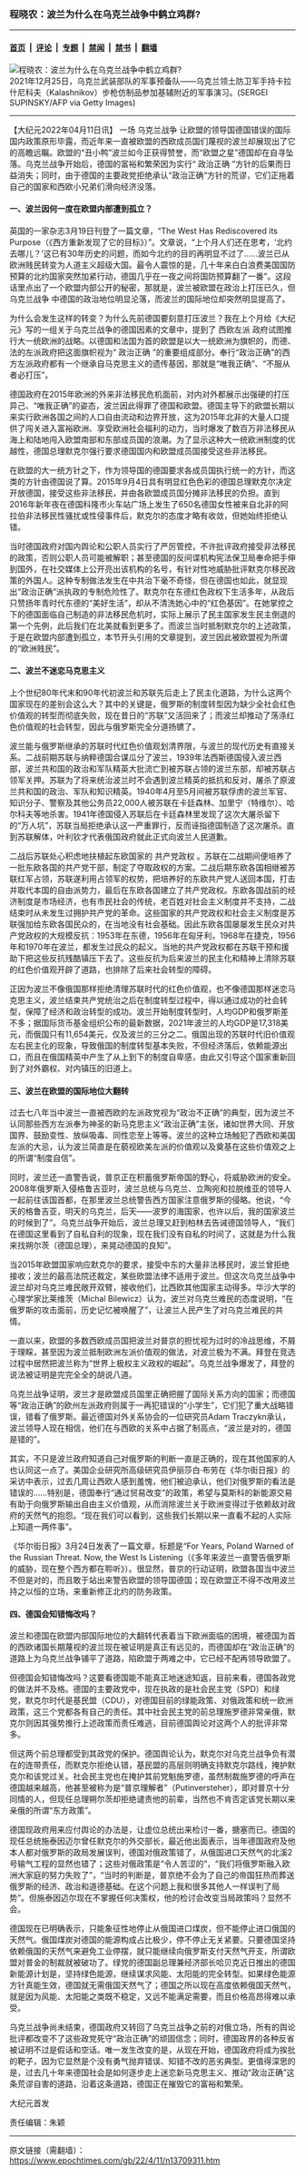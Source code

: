 ### 程晓农：波兰为什么在乌克兰战争中鹤立鸡群?

---

#### [首页](../../../..?n13709311) &nbsp;|&nbsp; [评论](../../../../../epoch-comment?n13709311) &nbsp;|&nbsp; [专题](../../../../../epoch-special?n13709311) &nbsp;|&nbsp; [禁闻](../../../../../epoch-news?n13709311) &nbsp;|&nbsp; [禁书](../../../../../books?n13709311) &nbsp;|&nbsp; [翻墙](https://github.com/gfw-breaker/nogfw/blob/master/README.md?n13709311)


<div><img alt="程晓农：波兰为什么在乌克兰战争中鹤立鸡群?" class="attachment-djy_600_400 size-djy_600_400 wp-post-image" src="https://i.epochtimes.com/assets/uploads/2022/04/id13709318-GettyImages-1237432419-.jpeg"/>
<div class="caption">
 2021年12月25日，乌克兰武装部队的军事预备队——乌克兰领土防卫军手持卡拉什尼科夫（Kalashnikov）步枪仿制品参加基辅附近的军事演习。(SERGEI SUPINSKY/AFP via Getty Images)
</div></div><hr/><div class="post_content" id="artbody" itemprop="articleBody">
 <!-- article content begin -->
 <p>
  【大纪元2022年04月11日讯】 一场
  <ok href="https://www.epochtimes.com/gb/tag/%E4%B9%8C%E5%85%8B%E5%85%B0%E6%88%98%E4%BA%89.html">
   乌克兰战争
  </ok>
  让欧盟的领导国德国错误的国际国内政策原形毕露，而近年来一直被欧盟的西欧成员国们蔑视的波兰却展现出了它的高瞻远瞩。欧盟的“丑小鸭”波兰如今正获得赞誉，而“欧盟之星”德国却在自寻坠落。乌克兰战争开始后，德国的富裕和繁荣因为实行“
  <ok href="https://www.epochtimes.com/gb/tag/%E6%94%BF%E6%B2%BB%E6%AD%A3%E7%A1%AE.html">
   政治正确
  </ok>
  ”方针的后果而日益消失；同时，由于德国的主要政党拒绝承认“政治正确”方针的荒谬，它们正拖着自己的国家和西欧小兄弟们滑向经济没落。
 </p>
 <h4>
  一、波兰因何一度在欧盟内部遭到孤立？
 </h4>
 <p>
  英国的一家杂志3月19日刊登了一篇文章，“The West Has Rediscovered its Purpose（《西方重新发现了它的目标》）”。文章说，“上个月人们还在思考，‘北约去哪儿？’这已有30年历史的问题，而如今北约的目的再明显不过了……波兰已从欧洲贱民转变为人道主义超级大国。最令人震惊的是，几十年来白白浪费美国国防预算的北约国家突然加紧行动，德国几乎在一夜之间将国防预算翻了一番”。这段话里点出了一个欧盟内部公开的秘密，那就是，波兰被欧盟在政治上打压已久，但
  <ok href="https://www.epochtimes.com/gb/tag/%E4%B9%8C%E5%85%8B%E5%85%B0%E6%88%98%E4%BA%89.html">
   乌克兰战争
  </ok>
  中德国的政治地位明显沦落，而波兰的国际地位却突然明显提高了。
 </p>
 <p>
  为什么会发生这样的转变？为什么先前德国要刻意打压波兰？我在上个月给《大纪元》写的一组关于乌克兰战争的德国因素的文章中，提到了
  <ok href="https://www.epochtimes.com/gb/tag/%E8%A5%BF%E6%AC%A7%E5%B7%A6%E6%B4%BE.html">
   西欧左派
  </ok>
  政府试图推行大一统欧洲的战略。以德国和法国为首的欧盟是以大一统欧洲为旗帜的，而德、法的左派政府把这面旗帜视为“
  <ok href="https://www.epochtimes.com/gb/tag/%E6%94%BF%E6%B2%BB%E6%AD%A3%E7%A1%AE.html">
   政治正确
  </ok>
  ”的重要组成部分。奉行“政治正确”的西方左派政府都有一个继承自马克思主义的遗传基因，那就是“唯我正确”、“不服从者必打压”。
 </p>
 <p>
  德国政府在2015年欧洲的外来非法移民危机面前，对内对外都展示出强硬的打压异己、“唯我正确”的姿态，波兰因此得罪了德国和欧盟。德国主导下的欧盟长期以来实行欧洲各国之间的人口自由流动和边界开放，这为2015年北非的大量人口提供了闯关进入富裕欧洲、享受欧洲社会福利的动力，当时爆发了数百万非法移民从海上和陆地闯入欧盟南部和东部成员国的浪潮。为了显示这种大一统欧洲制度的优越性，德国总理默克尔强行要求德国国内和欧盟成员国接受这些非法移民。
 </p>
 <p>
  在欧盟的大一统方针之下，作为领导国的德国要求各成员国执行统一的方针，而这类的方针由德国说了算。2015年9月4日具有明显红色色彩的德国总理默克尔决定开放德国，接受这些非法移民，并由各欧盟成员国分摊非法移民的负担。直到2016年新年夜在德国科隆市火车站广场上发生了650名德国女性被来自北非的阿拉伯非法移民性骚扰或性侵事件后，默克尔的态度才略有收敛，但她始终拒绝认错。
 </p>
 <p>
  当时德国政府对国内舆论和公职人员实行了严厉管控，不许批评政府接受非法移民的政策，否则公职人员可能被解职；甚至德国的反间谍机构宪法保卫局奉命把手伸到国外，在社交媒体上公开亮出该机构的名号，有针对性地威胁批评默克尔移民政策的外国人。这种专制做法发生在中共治下毫不奇怪，但在德国也如此，就显现出“政治正确”派执政的专制危险性了。默克尔在东德红色政权下生活多年，从政后只赞扬年青时代东德的“美好生活”，却从不清洗她心中的“红色基因”。在她掌控之下的德国面临自己制造的非法移民危机时，实际上展示了民主国家发生民主倒退的第一个先例，此后我们在北美就看到更多了。而波兰当时抵制默克尔的上述政策，于是在欧盟内部遭到孤立，本节开头引用的文章提到，波兰因此被欧盟视为所谓的“欧洲贱民”。
 </p>
 <h4>
  二、波兰不迷恋马克思主义
 </h4>
 <p>
  上个世纪80年代末和90年代初波兰和苏联先后走上了民主化道路，为什么这两个国家现在的差别会这么大？其中的关键是，俄罗斯的制度转型因为缺少全社会红色价值观的转型而彻底失败，现在昔日的“苏联”又活回来了；而波兰却推动了荡涤红色价值观的社会转型，因此与俄罗斯完全分道扬镳了。
 </p>
 <p>
  波兰能与俄罗斯继承的苏联时代红色价值观划清界限，与波兰的现代历史有直接关系。二战前期苏联与纳粹德国合谋瓜分了波兰，1939年法西斯德国侵入波兰西部，波兰共和国的政治和军队精英大批流亡到被苏联占领的波兰东部，却被苏联占领军关押。苏联为了将来统治波兰时不会遇到波兰精英的抵抗和反对，屠杀了原波兰共和国的政治、军队和知识精英。1940年4月至5月间被苏联俘虏的波兰军官、知识分子、警察及其他公务员22,000人被苏联在卡廷森林、加里宁（特维尔）、哈尔科夫等地杀害。1941年德国侵入苏联后在卡廷森林里发现了这次大屠杀留下的“万人坑”，苏联当局拒绝承认这一严重罪行，反而诬指德国制造了这次屠杀。直到苏联解体，叶利钦才代表俄国政府就此正式向波兰人民道歉。
 </p>
 <p>
  二战后苏联处心积虑地扶植起东欧国家的
  <ok href="https://www.epochtimes.com/gb/tag/%E5%85%B1%E4%BA%A7%E5%85%9A%E6%94%BF%E6%9D%83.html">
   共产党政权
  </ok>
  。苏联在二战期间便培养了一批东欧各国的共产党干部，制定了夺取政权的方案。二战后期东欧各国相继被苏联红军占领，苏联遂利用占领军的权势，把培养好的东欧共产党人送回本国，打击并取代本国的自由派势力，最后在东欧各国建立了共产党政权。东欧各国战前的经济制度是市场经济，也有市民社会的传统，老百姓对社会主义制度并不支持，二战结束时从未发生过拥护共产党的革命。这些国家的共产党政权和社会主义制度是苏联强加给东欧各国民众的，在当地没有社会基础。因此东欧各国屡屡发生民众对共产党政权的大规模反抗：1953年在东德，1956年在匈牙利，1968年在捷克，1956年和1970年在波兰，都发生过民众的起义。当地的共产党政权都在苏联干预和援助下把这些反抗残酷镇压下去了。这些反抗为后来波兰的民主化和精神上清除苏联的红色价值观开辟了道路，也排除了后来社会转型的障碍。
 </p>
 <p>
  正因为波兰不像俄国那样拒绝清理苏联时代的红色价值观，也不像德国那样迷恋马克思主义，波兰结束共产党统治之后在制度转型过程中，得以通过成功的社会转型，保障了经济和政治转型的成功。波兰开始制度转型时，人均GDP和俄罗斯差不多；据国际货币基金组织公布的最新数据，2021年波兰的人均GDP是17,318美元，而俄国只有11,654美元，仅及波兰的三分之二。俄国出现的苏联时代旧价值观左右民主化的现象，导致俄国的制度转型基本失败，不但经济落后，依赖能源出口，而且在俄国精英中产生了从上到下的制度自卑感，由此又引导这个国家重新回到了对外霸权、对内镇压的旧道上。
 </p>
 <h4>
  三、波兰在欧盟的国际地位大翻转
 </h4>
 <p>
  过去七八年当中波兰一直被西欧的左派政党视为“政治不正确”的典型，因为波兰不认同那些西方左派奉为神圣的新马克思主义“政治正确”主张，诸如世界大同、开放国界、鼓励变性、放纵吸毒、同性恋至上等等。波兰的这种立场触犯了西欧和美国左派的大忌，认为波兰简直是在藐视欧美左派的价值观以及奠基在这些价值观之上的所谓“制度自信”。
 </p>
 <p>
  同时，波兰还一直警告说，普京正在积蓄俄罗斯帝国的野心，将威胁欧洲的安全。2008年俄罗斯入侵格鲁吉亚时，波兰总统与乌克兰、立陶宛和拉脱维亚的领导人一起前往该国首都，在那里波兰总统警告西方国家注意俄罗斯的侵略。他说，“今天的格鲁吉亚，明天的乌克兰，后天——波罗的海国家，也许以后，我的国家波兰的时候到了”。乌克兰战争开始后，波兰总理又赶到柏林去告诫德国领导人，“我们在德国这里看到了自私自利的现象，现在我们没有自私的时间了，这就是为什么我来找朔尔茨（德国总理），来晃动德国的良知”。
 </p>
 <p>
  当2015年欧盟国家响应默克尔的要求，接受中东的大量非法移民时，波兰曾拒绝接收；波兰的最高法院还裁定，某些欧盟法律不适用于波兰。但这次乌克兰战争中波兰却对乌克兰难民敞开双臂，接收他们，比西欧其他国家主动得多。华沙大学的心理学家比莱维茨（Michal Bilewicz）认为，波兰对乌克兰难民的态度说明，“在俄罗斯的攻击面前，历史记忆被唤醒了”，让波兰人民产生了对乌克兰难民的共情。
 </p>
 <p>
  一直以来，欧盟的多数西欧成员国把波兰对普京的担忧视为过时的冷战思维，不屑于理睬，甚至因为波兰抵制欧洲左派价值观的做法，对波兰极为不满。拜登在竞选过程中居然把波兰称为“世界上极权主义政权的崛起”。乌克兰战争爆发了，拜登的说法被证明是完完全全的胡说八道。
 </p>
 <p>
  乌克兰战争证明，波兰才是欧盟成员国里正确把握了国际关系方向的国家；而德国等“政治正确”的欧州左派政府则属于一再犯错误的“小学生”，它们犯了重大战略错误，错看了俄罗斯。最近德国对外关系协会的一位研究员Adam Traczykn承认，波兰领导人现在相信，他们在与西欧的关系中占据了制高点，“波兰是对的，德国是错的”。
 </p>
 <p>
  其实，不只是波兰政府知道自己对俄罗斯的判断一直是正确的，现在其他国家的人也认同这一点了。美国企业研究所高级研究员伊丽莎白·布劳在《华尔街日报》的采访中表示，过去几周让西欧人感到羞愧，他们被迫承认，他们对俄罗斯的看法是错误的……特别是，德国奉行“通过贸易改变”的政策，希望与莫斯科的新能源交易有助于向俄罗斯输出自由主义价值观，从而消除波兰关于欧洲变得过于依赖敌对政府的天然气的抱怨。“现在我们可以看到，这些我们长期以来一直看不起的人实际上知道一两件事”。
 </p>
 <p>
  《华尔街日报》3月24日发表了一篇文章，标题是“For Years, Poland Warned of the Russian Threat. Now, the West Is Listening（《多年来波兰一直警告俄罗斯的威胁，现在整个西方都在聆听》）。很显然，普京的行动证明，欧盟各国当中波兰不但是对的，而且敢于站出来警告欧盟的领导国德国；现在欧盟正不得不改用波兰持之以恒的立场，来重新修正北约的防务政策。
 </p>
 <h4>
  四、德国会知错悔改吗？
 </h4>
 <p>
  波兰和德国在欧盟内部国际地位的大翻转代表着当下欧洲面临的困境，被德国为首的西欧诸国长期蔑视的波兰现在被证明是真正有远见的，而德国却在“政治正确”的道路上为乌克兰战争铺平了道路，陷欧盟于两难之中，它已经不配再领导欧盟了。
 </p>
 <p>
  但德国会知错悔改吗？这要看德国能不能真正地迷途知返，目前来看，德国各政党的做法并不及格。德国的主要政党中，现在执政的是社会民主党（SPD）和绿党，默克尔时代是基民盟（CDU），对德国目前的绿能政策、对俄政策和统一欧洲政策，这三个党都各有自己的责任。其中社会民主党的前总理施罗德非常亲俄，默克尔则因其强势推行上述政策而责任难逃，目前德国舆论对这两个人的批评非常多。
 </p>
 <p>
  但这两个前总理都受到其政党的保护。德国舆论认为，默克尔对乌克兰战争负有潜在的连带责任，而默克尔拒绝认错，基民盟的高层则明确支持默克尔路线，掩护默克尔和该党过关。社会民主党也在掩护其前党魁施罗德，虽然制裁施罗德的呼声在德国越来越高，他甚至被称为是“普京理解者”（Putinversteher），即对普京十分同情的人，但现任总理朔尔茨却拒绝谴责他的前辈，当然也不肯否定该党长期以来亲俄的所谓“东方政策”。
 </p>
 <p>
  德国现政府用来应付舆论的办法是，让虚位总统出来检讨一番，搪塞而已。德国的现任总统施泰因迈尔曾任默克尔的外交部长，最近他出面表示，当年德国政府及他本人都对俄罗斯的政局发展误判，德国对俄政策错了，从俄国进口天然气的北溪2号输气工程的显然也错了；这些对俄政策是“令人苦涩的”，“我们将俄罗斯融入欧洲大家庭的努力失败了”，“当时的判断是，普京绝不会为了自己的帝国狂热而葬送俄罗斯的经济、政治和道德基础。在这个问题上我和很多其他人一样误判了局势”。但施泰因迈尔现在不掌握任何决策权，他的检讨会改变当局政策吗？显然不会。
 </p>
 <p>
  德国现在已明确表示，只能象征性地停止从俄国进口煤炭，但不能停止进口俄国的天然气。俄国煤炭对德国的能源构成占比极少，停不停止无关紧要。只要德国坚持依赖俄国的天然气来避免工业停摆，就只能继续向俄罗斯支付天然气开支，所谓欧盟对普金的制裁就被破功了。绿党的德国副总理兼经济部长哈贝克近日推出的德国新能源计划是，坚持绿色能源，继续谋求风能、太阳能的完全转型。如果绿色能源方针真能生效，德国就无需俄国天然气了；德国之所以现在高度依赖俄国天然气，就是因为风能、太阳能之类既不稳定，又远不能满足需要，而且价格高昂得难以承受。
 </p>
 <p>
  乌克兰战争尚未结束，德国政府又转回了乌克兰战争之前的对俄立场，所有的舆论批评都改变不了这些政党死守“政治正确”的顽固信念；同时，德国政界的各种反省被证明不过是假话和空话。唯一发生改变的是，从现在开始，德国政府将成为挨批的靶子，因为它显然是个没有勇气抛弃错误、知错不改的恶劣典型。更值得深思的是，过去几十年来德国社会是如何逐步走上迷恋新马克思主义、推动“政治正确”这条荒谬自害的道路，沿着这条道路，德国正在摧毁它的富裕和繁荣。
 </p>
 <p>
  大纪元首发
 </p>
 <p>
  责任编辑：朱颖
 </p>
 <!-- article content end -->
 <div id="below_article_ad">
 </div>
</div>


---

原文链接（需翻墙）：https://www.epochtimes.com/gb/22/4/11/n13709311.htm